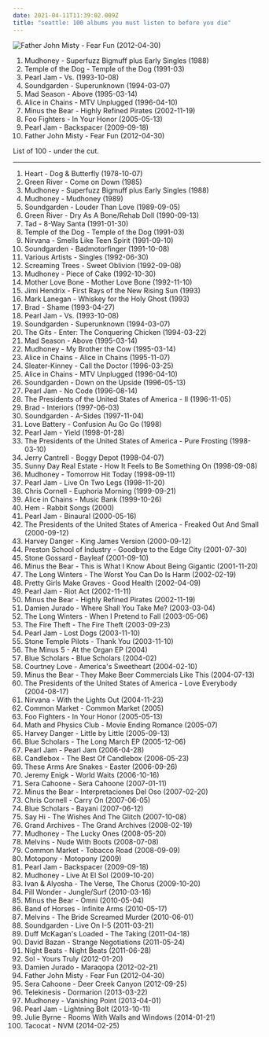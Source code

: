 ```yaml
---
date: 2021-04-11T11:39:02.009Z
title: "seattle: 100 albums you must listen to before you die"
---
```

![Father John Misty - Fear Fun (2012-04-30)](http://coverartarchive.org/release/da07a173-bf3d-4e7e-995d-ce473ce83030/7142443599-500.jpg "Father John Misty - Fear Fun (2012-04-30)")
<ol class="albums">
<li data-cover="http://coverartarchive.org/release/7027530a-10d2-394f-90f9-96b704f06707/10018403856-500.jpg" data-tags="grunge" role="button">Mudhoney - Superfuzz Bigmuff plus Early Singles (1988)</li>
<li data-cover="http://coverartarchive.org/release/b0ce1c97-728d-379e-b3e1-2a4a1f6417b1/15135704076-500.jpg" data-tags="grunge" role="button">Temple of the Dog - Temple of the Dog (1991-03)</li>
<li data-cover="http://coverartarchive.org/release/7244f710-6090-43a2-a4e0-772623d71cf5/1633092791-500.jpg" data-tags="grunge" role="button">Pearl Jam - Vs. (1993-10-08)</li>
<li data-cover="http://coverartarchive.org/release/9d005b9c-fd45-412c-970b-3e64a59f84cd/13263179887-500.jpg" data-tags="grunge" role="button">Soundgarden - Superunknown (1994-03-07)</li>
<li data-cover="http://coverartarchive.org/release/294e3f8b-e60b-4975-aa2c-618451d51705/8951028803-500.jpg" data-tags="grunge" role="button">Mad Season - Above (1995-03-14)</li>
<li data-cover="http://coverartarchive.org/release/0e3ef21b-12b7-4fa2-b430-f3579391e41e/1623290216-500.jpg" data-tags="grunge, acoustic" role="button">Alice in Chains - MTV Unplugged (1996-04-10)</li>
<li data-cover="http://coverartarchive.org/release/3eba537b-87f9-4a37-b9b7-237855cad684/26395579262-500.jpg" data-tags="indie rock" role="button">Minus the Bear - Highly Refined Pirates (2002-11-19)</li>
<li data-cover="http://coverartarchive.org/release/1f1a4299-a7e9-4f05-b498-082b6c73a305/6140213160-500.jpg" data-tags="alternative rock, rock" role="button">Foo Fighters - In Your Honor (2005-05-13)</li>
<li data-cover="http://coverartarchive.org/release/2fe339f1-dd0b-4694-b0d9-cab1f1126a12/1938247497-500.jpg" data-tags="rock, grunge, alternative rock" role="button">Pearl Jam - Backspacer (2009-09-18)</li>
<li data-cover="http://coverartarchive.org/release/da07a173-bf3d-4e7e-995d-ce473ce83030/7142443599-500.jpg" data-tags="rock, alternative, seattle, soft rock, 2010s, northwest, sub pop records, my gang 12, backlog, soft rock revival, colorful and psychedelic artwork" role="button">Father John Misty - Fear Fun (2012-04-30)</li>
</ol>
List of 100 - under the cut.
<!-- more -->

_________________

<ol class="albums">
<li data-cover="http://coverartarchive.org/release/6286422c-4045-452e-9c73-82466249a30d/2150308396-500.jpg" data-tags="classic rock, 70s, rock" role="button">
Heart - Dog & Butterfly (1978-10-07)
</li>
<li data-cover="http://coverartarchive.org/release/e77642b1-e08d-4d84-907b-85d5a42ce7f7/12607476714-500.jpg" data-tags="grunge, alternative, seattle" role="button">
Green River - Come on Down (1985)
</li>
<li data-cover="http://coverartarchive.org/release/7027530a-10d2-394f-90f9-96b704f06707/10018403856-500.jpg" data-tags="grunge" role="button">
Mudhoney - Superfuzz Bigmuff plus Early Singles (1988)
</li>
<li data-cover="http://coverartarchive.org/release/447793d9-08d5-4dfc-9b08-bdb03466d7f5/9637244123-500.jpg" data-tags="grunge" role="button">
Mudhoney - Mudhoney (1989)
</li>
<li data-cover="https://via.placeholder.com/450" data-tags="grunge" role="button">
Soundgarden - Louder Than Love (1989-09-05)
</li>
<li data-cover="http://coverartarchive.org/release/215ca43e-982e-499d-852f-6898cc929410/12606679128-500.jpg" data-tags="grunge" role="button">
Green River - Dry As A Bone/Rehab Doll (1990-09-13)
</li>
<li data-cover="http://coverartarchive.org/release/ee6bfa3c-6673-44ee-878e-cb6805765b58/12608688689-500.jpg" data-tags="grunge" role="button">
Tad - 8-Way Santa (1991-01-30)
</li>
<li data-cover="http://coverartarchive.org/release/b0ce1c97-728d-379e-b3e1-2a4a1f6417b1/15135704076-500.jpg" data-tags="grunge" role="button">
Temple of the Dog - Temple of the Dog (1991-03)
</li>
<li data-cover="https://img.discogs.com/SISOBdyWCiPi3rMwfsfPhMzixK0=/fit-in/600x587/filters:strip_icc():format(jpeg):mode_rgb():quality(90)/discogs-images/R-2012005-1429512750-8352.jpeg.jpg" data-tags="grunge, nirvana" role="button">
Nirvana - Smells Like Teen Spirit (1991-09-10)
</li>
<li data-cover="https://img.discogs.com/pT_kB-IGymMlAZZ7PmxEHRbp41A=/fit-in/600x599/filters:strip_icc():format(jpeg):mode_rgb():quality(90)/discogs-images/R-434125-1155723074.jpeg.jpg" data-tags="grunge" role="button">
Soundgarden - Badmotorfinger (1991-10-08)
</li>
<li data-cover="http://coverartarchive.org/release/19a84e9b-6ad3-45ac-8bcc-6f5b12af8478/5941182137-500.jpg" data-tags="rock, grunge, seattle, 90s" role="button">
Various Artists - Singles (1992-06-30)
</li>
<li data-cover="http://coverartarchive.org/release/f1a301d4-09b3-37d2-822c-df5a8de46599/9706550616-500.jpg" data-tags="grunge" role="button">
Screaming Trees - Sweet Oblivion (1992-09-08)
</li>
<li data-cover="http://coverartarchive.org/release/bf883f5b-2ada-4bc7-9faf-33039d525bc4/4923089110-500.jpg" data-tags="grunge" role="button">
Mudhoney - Piece of Cake (1992-10-30)
</li>
<li data-cover="http://coverartarchive.org/release/600340f5-5a33-3a49-af72-2636a38031bb/2236648728-500.jpg" data-tags="grunge" role="button">
Mother Love Bone - Mother Love Bone (1992-11-10)
</li>
<li data-cover="http://coverartarchive.org/release/bc0005f1-e3db-4104-a0a1-3ef84c85a857/22686602913-500.jpg" data-tags="classic rock, jimi hendrix" role="button">
Jimi Hendrix - First Rays of the New Rising Sun (1993)
</li>
<li data-cover="https://img.discogs.com/IOFAQTXKK5AoWdLu2z80i8-K6xI=/fit-in/600x603/filters:strip_icc():format(jpeg):mode_rgb():quality(90)/discogs-images/R-1570527-1466954533-9862.jpeg.jpg" data-tags="rock" role="button">
Mark Lanegan - Whiskey for the Holy Ghost (1993)
</li>
<li data-cover="http://coverartarchive.org/release/a362c3d8-1193-440d-af03-2773fa1209ea/23215904360-500.jpg" data-tags="rock" role="button">
Brad - Shame (1993-04-27)
</li>
<li data-cover="http://coverartarchive.org/release/7244f710-6090-43a2-a4e0-772623d71cf5/1633092791-500.jpg" data-tags="grunge" role="button">
Pearl Jam - Vs. (1993-10-08)
</li>
<li data-cover="http://coverartarchive.org/release/9d005b9c-fd45-412c-970b-3e64a59f84cd/13263179887-500.jpg" data-tags="grunge" role="button">
Soundgarden - Superunknown (1994-03-07)
</li>
<li data-cover="http://coverartarchive.org/release/15d2007e-df26-4c04-9afd-caee905fb0b0/22460844670-500.jpg" data-tags="rock, grunge, alternative, seattle, riot grrrl, 90s rock, northwest, desert island discs, this album is exceptionally important" role="button">
The Gits - Enter: The Conquering Chicken (1994-03-22)
</li>
<li data-cover="http://coverartarchive.org/release/294e3f8b-e60b-4975-aa2c-618451d51705/8951028803-500.jpg" data-tags="grunge" role="button">
Mad Season - Above (1995-03-14)
</li>
<li data-cover="http://coverartarchive.org/release/d82339d8-e22b-4c87-a523-ebb426cb420d/9637241250-500.jpg" data-tags="grunge" role="button">
Mudhoney - My Brother the Cow (1995-03-14)
</li>
<li data-cover="http://coverartarchive.org/release/55ac12a2-1d33-48e7-999c-5cd7556fa205/5554341905-500.jpg" data-tags="grunge" role="button">
Alice in Chains - Alice in Chains (1995-11-07)
</li>
<li data-cover="https://img.discogs.com/njtwOeddTNZFiBTlVWRPLnAC9fE=/fit-in/200x203/filters:strip_icc():format(jpeg):mode_rgb():quality(90)/discogs-images/R-11377120-1515231392-6431.jpeg.jpg" data-tags="riot grrrl, alternative, indie rock" role="button">
Sleater-Kinney - Call the Doctor (1996-03-25)
</li>
<li data-cover="http://coverartarchive.org/release/0e3ef21b-12b7-4fa2-b430-f3579391e41e/1623290216-500.jpg" data-tags="grunge, acoustic" role="button">
Alice in Chains - MTV Unplugged (1996-04-10)
</li>
<li data-cover="http://coverartarchive.org/release/3475c257-246f-36f4-88f4-196dbf7bbed1/10281836755-500.jpg" data-tags="grunge" role="button">
Soundgarden - Down on the Upside (1996-05-13)
</li>
<li data-cover="http://coverartarchive.org/release/c8d42cff-a67c-4a29-9c31-e28ad8fcc32d/10611684247-500.jpg" data-tags="grunge, rock" role="button">
Pearl Jam - No Code (1996-08-14)
</li>
<li data-cover="http://coverartarchive.org/release/ccb1417c-f66b-4629-a231-1d6bed2cbe6b/11527072911-500.jpg" data-tags="rock, alternative" role="button">
The Presidents of the United States of America - II (1996-11-05)
</li>
<li data-cover="https://via.placeholder.com/450" data-tags="rock, grunge, alternative, seattle, interiors, northwest, rivers all time favorite albums, ssij, tragically yours, tragically yours - bittersweet you, tragically yours - sister stone, discovering journey, tragically yours - give me one reason" role="button">
Brad - Interiors (1997-06-03)
</li>
<li data-cover="http://coverartarchive.org/release/a1384642-7aa5-4f3a-9839-5e7ad4ab0f23/10132446474-500.jpg" data-tags="grunge, rock" role="button">
Soundgarden - A-Sides (1997-11-04)
</li>
<li data-cover="http://coverartarchive.org/release/c6b65e44-2f44-4be1-af0b-f7f13f6fde99/21230451842-500.jpg" data-tags="grunge" role="button">
Love Battery - Confusion Au Go Go (1998)
</li>
<li data-cover="http://coverartarchive.org/release/ce0af920-bbf3-33e1-8133-6c72aebe30dd/2550464717-500.jpg" data-tags="grunge, rock" role="button">
Pearl Jam - Yield (1998-01-28)
</li>
<li data-cover="http://coverartarchive.org/release/42a43ed1-7baf-4c04-b633-19ef112d056c/6657425274-500.jpg" data-tags="alternative, alternative rock" role="button">
The Presidents of the United States of America - Pure Frosting (1998-03-10)
</li>
<li data-cover="https://img.discogs.com/FUjycH2n7WW89OpID6wciUn5qsw=/fit-in/566x564/filters:strip_icc():format(jpeg):mode_rgb():quality(90)/discogs-images/R-1500190-1224354340.jpeg.jpg" data-tags="grunge" role="button">
Jerry Cantrell - Boggy Depot (1998-04-07)
</li>
<li data-cover="http://coverartarchive.org/release/d28b1565-137e-475b-b554-a4a9cde3810b/15145525545-500.jpg" data-tags="emo, indie rock" role="button">
Sunny Day Real Estate - How It Feels to Be Something On (1998-09-08)
</li>
<li data-cover="http://coverartarchive.org/release/f3a3f98f-656c-4311-b1f7-55b8dc717a50/5088468903-500.jpg" data-tags="grunge, alternative, rock, seattle" role="button">
Mudhoney - Tomorrow Hit Today (1998-09-11)
</li>
<li data-cover="https://via.placeholder.com/450" data-tags="grunge, rock, live" role="button">
Pearl Jam - Live On Two Legs (1998-11-20)
</li>
<li data-cover="http://coverartarchive.org/release/33c3f176-d1f7-3e76-83ef-b03dc30e57d6/14086233637-500.jpg" data-tags="rock, alternative" role="button">
Chris Cornell - Euphoria Morning (1999-09-21)
</li>
<li data-cover="http://coverartarchive.org/release/3d683bc4-6852-440e-b4ab-422d4449e2fc/1391079853-500.jpg" data-tags="grunge" role="button">
Alice in Chains - Music Bank (1999-10-26)
</li>
<li data-cover="https://img.discogs.com/mzrlfh0QWWb39FzQZz6tWxtTFdg=/fit-in/600x600/filters:strip_icc():format(jpeg):mode_rgb():quality(90)/discogs-images/R-958023-1177482020.jpeg.jpg" data-tags="female vocalists" role="button">
Hem - Rabbit Songs (2000)
</li>
<li data-cover="http://coverartarchive.org/release/bb5ff209-9cef-45d7-97f9-00d68bae1cc7/12576486245-500.jpg" data-tags="grunge, rock" role="button">
Pearl Jam - Binaural (2000-05-16)
</li>
<li data-cover="http://coverartarchive.org/release/52a0b92f-2759-4973-babc-4e437ef2546d/14550837018-500.jpg" data-tags="rock, alternative, alternative rock, seattle, northwest, smeg, four dollar cds" role="button">
The Presidents of the United States of America - Freaked Out And Small (2000-09-12)
</li>
<li data-cover="http://coverartarchive.org/release/132df5ae-1c07-4900-8e2e-5af898d49cd1/27168811431-500.jpg" data-tags="alternative, indie" role="button">
Harvey Danger - King James Version (2000-09-12)
</li>
<li data-cover="http://coverartarchive.org/release/8a60c85d-5ddf-4ce2-b7b6-6bcb25c58d42/21785498122-500.jpg" data-tags="indie, alternative, seattle, indie rock, 00s, apricot, american indie, band records" role="button">
Preston School of Industry - Goodbye to the Edge City (2001-07-30)
</li>
<li data-cover="https://img.discogs.com/Pl_Ad6v0OYNs1ogfYeLeM545pyY=/fit-in/500x438/filters:strip_icc():format(jpeg):mode_rgb():quality(90)/discogs-images/R-909525-1171798456.jpeg.jpg" data-tags="rock, grunge, alternative rock" role="button">
Stone Gossard - Bayleaf (2001-09-10)
</li>
<li data-cover="http://coverartarchive.org/release/35032af8-19e3-49df-89b6-9cc0bd16565f/16257879896-500.jpg" data-tags="indie rock" role="button">
Minus the Bear - This is What I Know About Being Gigantic (2001-11-20)
</li>
<li data-cover="http://coverartarchive.org/release/61dfc0c1-9057-41c5-b788-a8cfe26c633a/17647597715-500.jpg" data-tags="indie, seattle, indie rock, bounce, euphoric, 2000s, blissful, barsuk, cathartic, clutter, plaintive, folksy, desert island discs, barsuk: generalized, the long winters, albums acquired in 2011" role="button">
The Long Winters - The Worst You Can Do Is Harm (2002-02-19)
</li>
<li data-cover="https://img.discogs.com/s7QxEkk-FxRKyQzkll_UUS74nr4=/fit-in/600x600/filters:strip_icc():format(jpeg):mode_rgb():quality(90)/discogs-images/R-1345157-1597423214-3871.jpeg.jpg" data-tags="indie rock, indie" role="button">
Pretty Girls Make Graves - Good Health (2002-04-09)
</li>
<li data-cover="https://via.placeholder.com/450" data-tags="rock, grunge" role="button">
Pearl Jam - Riot Act (2002-11-11)
</li>
<li data-cover="http://coverartarchive.org/release/3eba537b-87f9-4a37-b9b7-237855cad684/26395579262-500.jpg" data-tags="indie rock" role="button">
Minus the Bear - Highly Refined Pirates (2002-11-19)
</li>
<li data-cover="http://coverartarchive.org/release/260e0a3b-d5dc-4337-a81a-5bdebd97f50c/24616720531-500.jpg" data-tags="folk" role="button">
Damien Jurado - Where Shall You Take Me? (2003-03-04)
</li>
<li data-cover="http://coverartarchive.org/release/3e5e8698-8ed5-4807-ba58-dc91e1685a37/17600926681-500.jpg" data-tags="barsuk" role="button">
The Long Winters - When I Pretend to Fall (2003-05-06)
</li>
<li data-cover="http://coverartarchive.org/release/e79f5c24-97f7-4751-bc08-69887e624b49/21488197619-500.jpg" data-tags="rock, indie rock" role="button">
The Fire Theft - The Fire Theft (2003-09-23)
</li>
<li data-cover="https://img.discogs.com/aFf32ryDPnq0y7-sBmofnBdARvY=/fit-in/600x600/filters:strip_icc():format(jpeg):mode_rgb():quality(90)/discogs-images/R-6396573-1424410735-6142.jpeg.jpg" data-tags="grunge, rock" role="button">
Pearl Jam - Lost Dogs (2003-11-10)
</li>
<li data-cover="http://coverartarchive.org/release/e6cbe405-cb68-449e-b882-f8c2145a949f/7710002716-500.jpg" data-tags="grunge" role="button">
Stone Temple Pilots - Thank You (2003-11-10)
</li>
<li data-cover="https://img.discogs.com/Avd-40k7JyaZgMLogyUzMbHTwic=/fit-in/600x600/filters:strip_icc():format(jpeg):mode_rgb():quality(90)/discogs-images/R-13301754-1551689861-4104.jpeg.jpg" data-tags="rock, alternative, seattle, northwest" role="button">
The Minus 5 - At the Organ EP (2004)
</li>
<li data-cover="https://img.discogs.com/CogvThFI3rjMym69LhVls3XEzkE=/fit-in/500x500/filters:strip_icc():format(jpeg):mode_rgb():quality(90)/discogs-images/R-587485-1489799627-8645.jpeg.jpg" data-tags="hip hop" role="button">
Blue Scholars - Blue Scholars (2004-02)
</li>
<li data-cover="http://coverartarchive.org/release/77d5fc59-6d52-4070-b31a-b4841f86179b/3759468978-500.jpg" data-tags="grunge, rock" role="button">
Courtney Love - America's Sweetheart (2004-02-10)
</li>
<li data-cover="https://img.discogs.com/cMKCWVsASiLAFs8HGeQKz8j1an4=/fit-in/500x500/filters:strip_icc():format(jpeg):mode_rgb():quality(90)/discogs-images/R-818140-1164848474.jpeg.jpg" data-tags="indie rock" role="button">
Minus the Bear - They Make Beer Commercials Like This (2004-07-13)
</li>
<li data-cover="http://coverartarchive.org/release/83398ea8-70fb-4fbf-87c5-f0cab4e3e602/15883691039-500.jpg" data-tags="alternative, alternative rock" role="button">
The Presidents of the United States of America - Love Everybody (2004-08-17)
</li>
<li data-cover="http://coverartarchive.org/release/bc38ef5f-de82-4fe7-9646-72feb62e0cca/5930393750-500.jpg" data-tags="grunge" role="button">
Nirvana - With the Lights Out (2004-11-23)
</li>
<li data-cover="http://coverartarchive.org/release/dc879fc4-6855-43f7-afe6-ee8437fda951/15079203249-500.jpg" data-tags="hip-hop, underground hip-hop, conscious hip-hop" role="button">
Common Market - Common Market (2005)
</li>
<li data-cover="http://coverartarchive.org/release/1f1a4299-a7e9-4f05-b498-082b6c73a305/6140213160-500.jpg" data-tags="alternative rock, rock" role="button">
Foo Fighters - In Your Honor (2005-05-13)
</li>
<li data-cover="https://img.discogs.com/-3ll23Lussh5OYmUmUx-aQj_tUg=/fit-in/500x500/filters:strip_icc():format(jpeg):mode_rgb():quality(90)/discogs-images/R-708932-1150370529.jpeg.jpg" data-tags="rock, alternative, seattle, twee, dramatic, northwest, dry, heartfelt, huggable, catpop, great ep, hey album youre so fucking cute, mss new albums" role="button">
Math and Physics Club - Movie Ending Romance (2005-07)
</li>
<li data-cover="http://coverartarchive.org/release/ce5fc601-bfaf-46db-a26a-603d136557ac/27168871985-500.jpg" data-tags="alternative, rock" role="button">
Harvey Danger - Little by Little (2005-09-13)
</li>
<li data-cover="http://coverartarchive.org/release/0392562c-1a8a-44d5-8520-73da5881cc7e/26906695046-500.jpg" data-tags="hip hop" role="button">
Blue Scholars - The Long March EP (2005-12-06)
</li>
<li data-cover="https://via.placeholder.com/450" data-tags="grunge" role="button">
Pearl Jam - Pearl Jam (2006-04-28)
</li>
<li data-cover="http://coverartarchive.org/release/a792a8ff-b97c-481f-a5bc-cfe3e81a09a1/10546860779-500.jpg" data-tags="grunge" role="button">
Candlebox - The Best Of Candlebox (2006-05-23)
</li>
<li data-cover="https://img.discogs.com/XWBPucx_MnBGY2_OF_I_3eg6kwQ=/fit-in/240x240/filters:strip_icc():format(jpeg):mode_rgb():quality(90)/discogs-images/R-1027802-1185707476.jpeg.jpg" data-tags="post-hardcore, post hardcore" role="button">
These Arms Are Snakes - Easter (2006-09-26)
</li>
<li data-cover="https://img.discogs.com/RGRkuDqg8CbvLCa89xDFaVT0eJE=/fit-in/600x590/filters:strip_icc():format(jpeg):mode_rgb():quality(90)/discogs-images/R-1156699-1199080639.jpeg.jpg" data-tags="emo, indie rock" role="button">
Jeremy Enigk - World Waits (2006-10-16)
</li>
<li data-cover="http://coverartarchive.org/release/de3bf5b4-33e1-4515-9939-7a3ee17344da/1501272882-500.jpg" data-tags="seattle, singer-songwriter, acoustic, americana, alt-country, northwest, duyster, sera" role="button">
Sera Cahoone - Sera Cahoone (2007-01-11)
</li>
<li data-cover="http://coverartarchive.org/release/1d97a348-8fd2-4b04-b244-bf1f5c6f4fb1/16257881459-500.jpg" data-tags="indie rock, remix" role="button">
Minus the Bear - Interpretaciones Del Oso (2007-02-20)
</li>
<li data-cover="http://coverartarchive.org/release/0a3a8867-9461-3ed3-b78a-47dfc939829d/26491153487-500.jpg" data-tags="rock, grunge" role="button">
Chris Cornell - Carry On (2007-06-05)
</li>
<li data-cover="http://coverartarchive.org/release/a1f30ab5-ea43-404e-aedb-df0af4c9abfa/18344979145-500.jpg" data-tags="hip hop" role="button">
Blue Scholars - Bayani (2007-06-12)
</li>
<li data-cover="https://img.discogs.com/wmnoNX8o-wdjmY_ljL5_0-3s6I0=/fit-in/160x160/filters:strip_icc():format(jpeg):mode_rgb():quality(90)/discogs-images/R-2605807-1292823213.jpeg.jpg" data-tags="indie, alternative" role="button">
Say Hi - The Wishes And The Glitch (2007-10-08)
</li>
<li data-cover="https://img.discogs.com/L0gON9exB5Tk0atJLpNZfhllS0c=/fit-in/598x600/filters:strip_icc():format(jpeg):mode_rgb():quality(90)/discogs-images/R-1249526-1203719810.jpeg.jpg" data-tags="indie rock" role="button">
Grand Archives - The Grand Archives (2008-02-19)
</li>
<li data-cover="https://img.discogs.com/ApFR1O_HLzyiUWbXEy2wvCBIqow=/fit-in/600x597/filters:strip_icc():format(jpeg):mode_rgb():quality(90)/discogs-images/R-11515193-1517702743-4731.jpeg.jpg" data-tags="rock, grunge" role="button">
Mudhoney - The Lucky Ones (2008-05-20)
</li>
<li data-cover="http://coverartarchive.org/release/5b3593a4-953b-4d47-bd46-a366b8e2420e/8986894376-500.jpg" data-tags="grunge, stoner rock, sludge metal" role="button">
Melvins - Nude With Boots (2008-07-08)
</li>
<li data-cover="http://coverartarchive.org/release/4e9b710a-ffd1-4bb3-9368-23c394847a29/23813447148-500.jpg" data-tags="seattle, hiphop, jazz hop, underground hiphop, independent hip-hop, blue scholars, my favorite hip hop" role="button">
Common Market - Tobacco Road (2008-09-09)
</li>
<li data-cover="https://img.discogs.com/FcysOCq2yWoFKtIaOrgXkcsYdcc=/fit-in/600x600/filters:strip_icc():format(jpeg):mode_rgb():quality(90)/discogs-images/R-3637551-1338351148-2306.jpeg.jpg" data-tags="rock, alternative, seattle, northwest, my gang 11, tinyogre entertainment" role="button">
Motopony - Motopony (2009)
</li>
<li data-cover="http://coverartarchive.org/release/2fe339f1-dd0b-4694-b0d9-cab1f1126a12/1938247497-500.jpg" data-tags="rock, grunge, alternative rock" role="button">
Pearl Jam - Backspacer (2009-09-18)
</li>
<li data-cover="https://img.discogs.com/beUkkW4LLNmpXiTcWG8FjLg8Wg4=/fit-in/600x604/filters:strip_icc():format(jpeg):mode_rgb():quality(90)/discogs-images/R-1194679-1584286276-6396.jpeg.jpg" data-tags="rock, grunge, alternative, seattle, live, northwest, fuzzy guitar goodness, where is my bong, music to play on mdma, drunk tank singalong tune" role="button">
Mudhoney - Live At El Sol (2009-10-20)
</li>
<li data-cover="https://img.discogs.com/D5_Pv19U8urkTZ3la7gVujoMCvw=/fit-in/600x600/filters:strip_icc():format(jpeg):mode_rgb():quality(90)/discogs-images/R-10323123-1495313942-1248.jpeg.jpg" data-tags="rock, alternative, seattle, northwest" role="button">
Ivan & Alyosha - The Verse, The Chorus (2009-10-20)
</li>
<li data-cover="https://img.discogs.com/ABRafESd9LrNMYITkr02_da30IQ=/fit-in/350x350/filters:strip_icc():format(jpeg):mode_rgb():quality(90)/discogs-images/R-2199057-1269373276.jpeg.jpg" data-tags="indie, seattle, indie rock, lo-fi, psychedelic pop, 10s" role="button">
Pill Wonder - Jungle/Surf (2010-03-16)
</li>
<li data-cover="https://img.discogs.com/G8CJXSrFx_vyi-x53xBSAgIxtpo=/fit-in/500x500/filters:strip_icc():format(jpeg):mode_rgb():quality(90)/discogs-images/R-2357339-1305964061.jpeg.jpg" data-tags="indie rock" role="button">
Minus the Bear - Omni (2010-05-04)
</li>
<li data-cover="http://coverartarchive.org/release/046d996d-e82a-3ad9-a550-4e903ce6f3bc/1601718947-500.jpg" data-tags="indie, indie rock" role="button">
Band of Horses - Infinite Arms (2010-05-17)
</li>
<li data-cover="http://coverartarchive.org/release/618465a4-40c6-4041-a8d4-90ead3a62515/1604002336-500.jpg" data-tags="stoner rock" role="button">
Melvins - The Bride Screamed Murder (2010-06-01)
</li>
<li data-cover="https://img.discogs.com/cfc9e7fd50d7c9c08931869b95f6849a01d0635d/images/spacer.gif" data-tags="grunge, rock, live" role="button">
Soundgarden - Live On I-5 (2011-03-21)
</li>
<li data-cover="http://coverartarchive.org/release/433e0f9b-5a33-4a60-b978-bc9c13fe94ba/10728707544-500.jpg" data-tags="classic rock, rock, seattle, northwest, mis albumes favoritos" role="button">
Duff McKagan's Loaded - The Taking (2011-04-18)
</li>
<li data-cover="http://coverartarchive.org/release/55ee9605-c90f-48eb-9ed4-8022d2f5fefe/26518177815-500.jpg" data-tags="rock, alternative, seattle, northwest" role="button">
David Bazan - Strange Negotiations (2011-05-24)
</li>
<li data-cover="https://img.discogs.com/WXX2I_MhqPlmmx9Q1dycpekQuJo=/fit-in/471x446/filters:strip_icc():format(jpeg):mode_rgb():quality(90)/discogs-images/R-2982964-1310331799.jpeg.jpg" data-tags="psychedelic" role="button">
Night Beats - Night Beats (2011-06-28)
</li>
<li data-cover="http://coverartarchive.org/release/920ee4de-f554-478a-a732-b7e7b584537d/5751771507-500.jpg" data-tags="rap" role="button">
Sol - Yours Truly (2012-01-20)
</li>
<li data-cover="http://coverartarchive.org/release/34e73dee-80a2-494b-a73e-57de68bd9a85/2185516666-500.jpg" data-tags="folk" role="button">
Damien Jurado - Maraqopa (2012-02-21)
</li>
<li data-cover="http://coverartarchive.org/release/da07a173-bf3d-4e7e-995d-ce473ce83030/7142443599-500.jpg" data-tags="rock, alternative, seattle, soft rock, 2010s, northwest, sub pop records, my gang 12, backlog, soft rock revival, colorful and psychedelic artwork" role="button">
Father John Misty - Fear Fun (2012-04-30)
</li>
<li data-cover="http://coverartarchive.org/release/3ac12ff3-71e4-4942-bb3b-093dc44c8568/3851249834-500.jpg" data-tags="americana" role="button">
Sera Cahoone - Deer Creek Canyon (2012-09-25)
</li>
<li data-cover="http://coverartarchive.org/release/66799d73-6439-44a2-a0c1-c044c1f0e6cc/3881792902-500.jpg" data-tags="indie" role="button">
Telekinesis - Dormarion (2013-03-22)
</li>
<li data-cover="http://coverartarchive.org/release/30faa2a7-5499-491a-8e5b-d7bec8f23d46/9637225176-500.jpg" data-tags="grunge" role="button">
Mudhoney - Vanishing Point (2013-04-01)
</li>
<li data-cover="http://coverartarchive.org/release/1c2d3f14-262e-4781-a484-d80ee82ef7a9/9363103757-500.jpg" data-tags="alternative rock, grunge" role="button">
Pearl Jam - Lightning Bolt (2013-10-11)
</li>
<li data-cover="https://img.discogs.com/yFzU9UkFppGk1cRr8eVJ-6elxVU=/fit-in/600x600/filters:strip_icc():format(jpeg):mode_rgb():quality(90)/discogs-images/R-5184243-1386808799-5294.jpeg.jpg" data-tags="indie, seattle, female vocalists, singer-songwriter, 10s, orindal" role="button">
Julie Byrne - Rooms With Walls and Windows (2014-01-21)
</li>
<li data-cover="http://coverartarchive.org/release/29cb6651-8d5f-4ce3-8e5b-9872da4ab832/6697418687-500.jpg" data-tags="noise, seattle, girls, garage rock, 10s" role="button">
Tacocat - NVM (2014-02-25)
</li>
</ol>